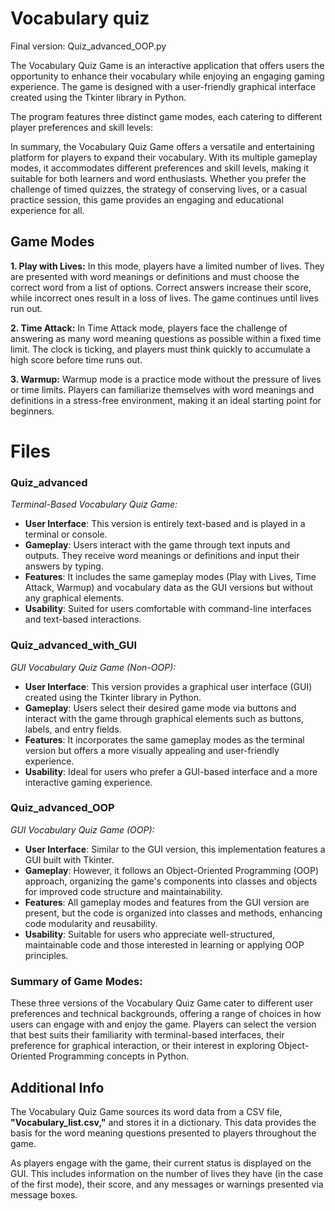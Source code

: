 # Vocabulary quiz

Final version: Quiz_advanced_OOP.py

The Vocabulary Quiz Game is an interactive application that offers users the opportunity to enhance their vocabulary while enjoying an engaging gaming experience. The game is designed with a user-friendly graphical interface created using the Tkinter library in Python.

The program features three distinct game modes, each catering to different player preferences and skill levels:

In summary, the Vocabulary Quiz Game offers a versatile and entertaining platform for players to expand their vocabulary. With its multiple gameplay modes, it accommodates different preferences and skill levels, making it suitable for both learners and word enthusiasts. Whether you prefer the challenge of timed quizzes, the strategy of conserving lives, or a casual practice session, this game provides an engaging and educational experience for all.

## Game Modes

**1. Play with Lives:** In this mode, players have a limited number of lives. They are presented with word meanings or definitions and must choose the correct word from a list of options. Correct answers increase their score, while incorrect ones result in a loss of lives. The game continues until lives run out.

**2. Time Attack:** In Time Attack mode, players face the challenge of answering as many word meaning questions as possible within a fixed time limit. The clock is ticking, and players must think quickly to accumulate a high score before time runs out.

**3. Warmup:** Warmup mode is a practice mode without the pressure of lives or time limits. Players can familiarize themselves with word meanings and definitions in a stress-free environment, making it an ideal starting point for beginners.

# Files

### Quiz_advanced

_Terminal-Based Vocabulary Quiz Game:_

- **User Interface**: This version is entirely text-based and is played in a terminal or console.
- **Gameplay**: Users interact with the game through text inputs and outputs. They receive word meanings or definitions and input their answers by typing.
- **Features**: It includes the same gameplay modes (Play with Lives, Time Attack, Warmup) and vocabulary data as the GUI versions but without any graphical elements.
- **Usability**: Suited for users comfortable with command-line interfaces and text-based interactions.

### Quiz_advanced_with_GUI

_GUI Vocabulary Quiz Game (Non-OOP):_

- **User Interface**: This version provides a graphical user interface (GUI) created using the Tkinter library in Python.
- **Gameplay**: Users select their desired game mode via buttons and interact with the game through graphical elements such as buttons, labels, and entry fields.
- **Features**: It incorporates the same gameplay modes as the terminal version but offers a more visually appealing and user-friendly experience.
- **Usability**: Ideal for users who prefer a GUI-based interface and a more interactive gaming experience.

### Quiz_advanced_OOP

_GUI Vocabulary Quiz Game (OOP):_

- **User Interface**: Similar to the GUI version, this implementation features a GUI built with Tkinter.
- **Gameplay**: However, it follows an Object-Oriented Programming (OOP) approach, organizing the game's components into classes and objects for improved code structure and maintainability.
- **Features**: All gameplay modes and features from the GUI version are present, but the code is organized into classes and methods, enhancing code modularity and reusability.
- **Usability**: Suitable for users who appreciate well-structured, maintainable code and those interested in learning or applying OOP principles.

### Summary of Game Modes:

These three versions of the Vocabulary Quiz Game cater to different user preferences and technical backgrounds, offering a range of choices in how users can engage with and enjoy the game. Players can select the version that best suits their familiarity with terminal-based interfaces, their preference for graphical interaction, or their interest in exploring Object-Oriented Programming concepts in Python.

## Additional Info

The Vocabulary Quiz Game sources its word data from a CSV file, **"Vocabulary_list.csv,"** and stores it in a dictionary. This data provides the basis for the word meaning questions presented to players throughout the game.

As players engage with the game, their current status is displayed on the GUI. This includes information on the number of lives they have (in the case of the first mode), their score, and any messages or warnings presented via message boxes.
